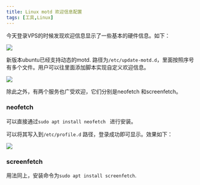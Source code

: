 ```yaml
---
title: Linux motd 欢迎信息配置
tags: [工具,Linux]
---
```




今天登录VPS的时候发现欢迎信息显示了一些基本的硬件信息。如下：

![](https://cdn.jsdelivr.net/gh/ahoopia/image/cs/20240126225941.png)

新版本ubuntu已经支持动态的motd. 路径为`/etc/update-motd.d`，里面按照序号有多个文件。用户可以往里面添加脚本实现自定义欢迎信息。

![](https://cdn.jsdelivr.net/gh/ahoopia/image/cs/20240126230159.png)

除此之外，有两个服务也广受欢迎，它们分别是neofetch 和screenfetch。

### neofetch

可以直接通过`sudo apt install neofetch ` 进行安装。

可以将其写入到`/etc/profile.d` 路径，登录成功即可显示。效果如下：

![](https://cdn.jsdelivr.net/gh/ahoopia/image/cs/20240126230821.png)

### screenfetch

用法同上，安装命令为`sudo apt install screenfetch`.

